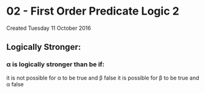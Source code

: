 # 02 - First Order Predicate Logic 2
Created Tuesday 11 October 2016

Logically Stronger:
-------------------

### α is logically stronger than be if:
it is not possible for α to be true and β false
it is possible for β to be true and α false
	


